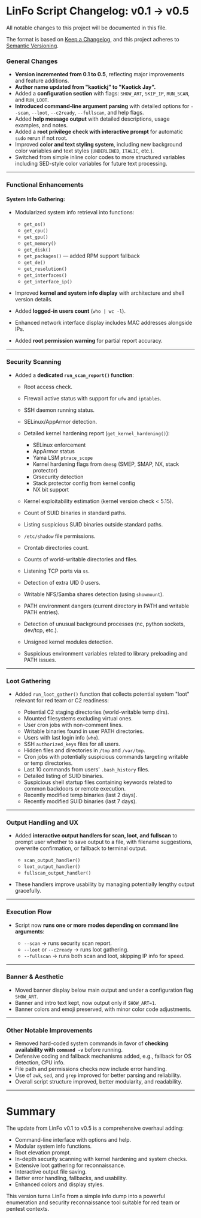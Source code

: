 # LinFo Script Changelog: v0.1 → v0.5

All notable changes to this project will be documented in this file.

The format is based on [Keep a Changelog](https://keepachangelog.com/en/1.0.0/),
and this project adheres to [Semantic Versioning](https://semver.org/spec/v2.0.0.html).

### General Changes

* **Version incremented from 0.1 to 0.5**, reflecting major improvements and feature additions.
* **Author name updated from "kaotickj" to "Kaotick Jay".**
* Added a **configuration section** with flags: `SHOW_ART`, `SKIP_IP`, `RUN_SCAN`, and `RUN_LOOT`.
* **Introduced command-line argument parsing** with detailed options for `--scan`, `--loot`, `--c2ready`, `--fullscan`, and help flags.
* Added **help message output** with detailed descriptions, usage examples, and notes.
* Added a **root privilege check with interactive prompt** for automatic `sudo` rerun if not root.
* Improved **color and text styling system**, including new background color variables and text styles (`UNDERLINED`, `ITALIC`, etc.).
* Switched from simple inline color codes to more structured variables including SED-style color variables for future text processing.

---

### Functional Enhancements

#### System Info Gathering:

* Modularized system info retrieval into functions:

  * `get_os()`
  * `get_cpu()`
  * `get_gpu()`
  * `get_memory()`
  * `get_disk()`
  * `get_packages()` — added RPM support fallback
  * `get_de()`
  * `get_resolution()`
  * `get_interfaces()`
  * `get_interface_ip()`

* Improved **kernel and system info display** with architecture and shell version details.

* Added **logged-in users count** (`who | wc -l`).

* Enhanced network interface display includes MAC addresses alongside IPs.

* Added **root permission warning** for partial report accuracy.

---

### Security Scanning

* Added a **dedicated `run_scan_report()` function**:

  * Root access check.
  * Firewall active status with support for `ufw` and `iptables`.
  * SSH daemon running status.
  * SELinux/AppArmor detection.
  * Detailed kernel hardening report (`get_kernel_hardening()`):

    * SELinux enforcement
    * AppArmor status
    * Yama LSM `ptrace_scope`
    * Kernel hardening flags from `dmesg` (SMEP, SMAP, NX, stack protector)
    * Grsecurity detection
    * Stack protector config from kernel config
    * NX bit support
  * Kernel exploitability estimation (kernel version check < 5.15).
  * Count of SUID binaries in standard paths.
  * Listing suspicious SUID binaries outside standard paths.
  * `/etc/shadow` file permissions.
  * Crontab directories count.
  * Counts of world-writable directories and files.
  * Listening TCP ports via `ss`.
  * Detection of extra UID 0 users.
  * Writable NFS/Samba shares detection (using `showmount`).
  * PATH environment dangers (current directory in PATH and writable PATH entries).
  * Detection of unusual background processes (nc, python sockets, dev/tcp, etc.).
  * Unsigned kernel modules detection.
  * Suspicious environment variables related to library preloading and PATH issues.

---

### Loot Gathering

* Added `run_loot_gather()` function that collects potential system "loot" relevant for red team or C2 readiness:

  * Potential C2 staging directories (world-writable temp dirs).
  * Mounted filesystems excluding virtual ones.
  * User cron jobs with non-comment lines.
  * Writable binaries found in user PATH directories.
  * Users with last login info (`who`).
  * SSH `authorized_keys` files for all users.
  * Hidden files and directories in `/tmp` and `/var/tmp`.
  * Cron jobs with potentially suspicious commands targeting writable or temp directories.
  * Last 10 commands from users' `.bash_history` files.
  * Detailed listing of SUID binaries.
  * Suspicious shell startup files containing keywords related to common backdoors or remote execution.
  * Recently modified temp binaries (last 2 days).
  * Recently modified SUID binaries (last 7 days).

---

### Output Handling and UX

* Added **interactive output handlers for scan, loot, and fullscan** to prompt user whether to save output to a file, with filename suggestions, overwrite confirmation, or fallback to terminal output.

  * `scan_output_handler()`
  * `loot_output_handler()`
  * `fullscan_output_handler()`

* These handlers improve usability by managing potentially lengthy output gracefully.

---

### Execution Flow

* Script now **runs one or more modes depending on command line arguments**:

  * `--scan` → runs security scan report.
  * `--loot` or `--c2ready` → runs loot gathering.
  * `--fullscan` → runs both scan and loot, skipping IP info for speed.

---

### Banner & Aesthetic

* Moved banner display below main output and under a configuration flag `SHOW_ART`.
* Banner and intro text kept, now output only if `SHOW_ART=1`.
* Banner colors and emoji preserved, with minor color code adjustments.

---

### Other Notable Improvements

* Removed hard-coded system commands in favor of **checking availability with `command -v`** before running.
* Defensive coding and fallback mechanisms added, e.g., fallback for OS detection, CPU info.
* File path and permissions checks now include error handling.
* Use of `awk`, `sed`, and `grep` improved for better parsing and reliability.
* Overall script structure improved, better modularity, and readability.

---

# Summary

The update from LinFo v0.1 to v0.5 is a comprehensive overhaul adding:

* Command-line interface with options and help.
* Modular system info functions.
* Root elevation prompt.
* In-depth security scanning with kernel hardening and system checks.
* Extensive loot gathering for reconnaissance.
* Interactive output file saving.
* Better error handling, fallbacks, and usability.
* Enhanced colors and display styles.

This version turns LinFo from a simple info dump into a powerful enumeration and security reconnaissance tool suitable for red team or pentest contexts.

